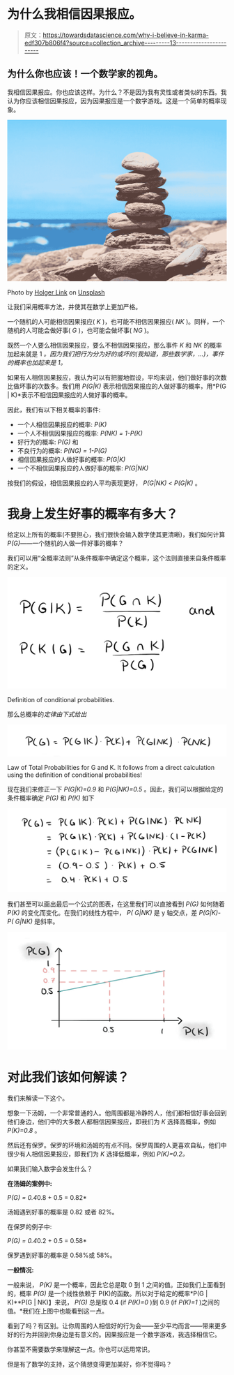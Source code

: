 # 为什么我相信因果报应。

> 原文：<https://towardsdatascience.com/why-i-believe-in-karma-edf307b806f4?source=collection_archive---------13----------------------->

## 为什么你也应该！一个数学家的视角。

我相信因果报应。你也应该这样。为什么？不是因为我有灵性或者类似的东西。我认为你应该相信因果报应，因为因果报应是一个数字游戏。这是一个简单的概率现象。

![](img/c69dde9ebe5b5a7a11c6b861bae0a8fe.png)

Photo by [Holger Link](https://unsplash.com/@photoholgic?utm_source=medium&utm_medium=referral) on [Unsplash](https://unsplash.com?utm_source=medium&utm_medium=referral)

让我们采用概率方法，并使其在数学上更加严格。

一个随机的人可能相信因果报应( *K* )，也可能不相信因果报应( *NK* )。同样，一个随机的人可能会做好事( *G* )，也可能会做坏事( *NG* )。

既然一个人要么相信因果报应，要么不相信因果报应，那么事件 *K* 和 *NK* 的概率加起来就是 1 *。因为我们把行为分为好的或坏的(我知道，那些数学家，…)，事件的概率也加起来是 1。*

如果有人相信因果报应，我认为可以有把握地假设，平均来说，他们做好事的次数比做坏事的次数多。我们用 *P(G|K)* 表示相信因果报应的人做好事的概率，用*P(G | K)*表示不相信因果报应的人做好事的概率。

因此，我们有以下相关概率的事件:

*   一个人相信因果报应的概率: *P(K)*
*   一个人不相信因果报应的概率: *P(NK) = 1-P(K)*
*   好行为的概率: *P(G)* 和
*   不良行为的概率: *P(NG) = 1-P(G)*
*   相信因果报应的人做好事的概率: *P(G|K)*
*   一个不相信因果报应的人做好事的概率: *P(G|NK)*

按我们的假设，相信因果报应的人平均表现更好， *P(G|NK) < P(G|K)* 。

# 我身上发生好事的概率有多大？

给定以上所有的概率(不要担心，我们很快会输入数字使其更清晰)，我们如何计算*P(G)*——一个随机的人做一件好事的概率？

我们可以用“全概率法则”从条件概率中确定这个概率，这个法则直接来自条件概率的定义。

![](img/ef59932ecabbdf9ba65b3979d8c84845.png)

Definition of conditional probabilities.

那么总概率的*定律由下式给出*

![](img/bfdead3f8b9f06d195e7b02d81873e34.png)

Law of Total Probabilities for G and K. It follows from a direct calculation using the definition of conditional probabilities!

现在我们来修正一下 *P(G|K)=0.9* 和 *P(G|NK)=0.5* 。因此，我们可以根据给定的条件概率确定 *P(G)* 和 *P(K)* 如下

![](img/ab7c1f706c076c92c68403ada8011919.png)

我们甚至可以画出最后一个公式的图表，在这里我们可以直接看到 *P(G)* 如何随着 *P(K)* 的变化而变化。在我们的线性方程中， *P( G|NK)* 是 y 轴交点，差 *P(G|K)-P( G|NK)* 是斜率。

![](img/49addd52224d1ebb1b60f64c2bc9cd13.png)

# 对此我们该如何解读？

我们来解读一下这个。

想象一下汤姆，一个非常普通的人。他周围都是冷静的人，他们都相信好事会回到他们身边，他们中的大多数人都相信因果报应，即我们为 *K* 选择高概率，例如 *P(K)=0.8* 。

然后还有保罗。保罗的环境和汤姆的有点不同。保罗周围的人更喜欢自私，他们中很少有人相信因果报应，即我们为 *K* 选择低概率，例如 *P(K)=0.2。*

如果我们输入数字会发生什么？

**在汤姆的案例中:**

*P(G) = 0.4*0.8 + 0.5 = 0.82*

汤姆遇到好事的概率是 0.82 或者 82%。

在保罗的例子中:

*P(G) = 0.4*0.2 + 0.5 = 0.58*

保罗遇到好事的概率是 0.58%或 58%。

**一般情况:**

一般来说， *P(K)* 是一个概率，因此它总是取 0 到 1 之间的值。正如我们上面看到的，概率 *P(G)* 是一个线性依赖于 P(K)的函数。所以对于给定的概率*P(G | K)**P(G | NK)】来说， *P(G)* 总是取 0.4 (if *P(K)=0* )到 0.9 (if *P(K)=1* )之间的值。*我们在上图中也能看到这一点。

看到了吗？有区别。让你周围的人相信好的行为会——至少平均而言——带来更多好的行为并回到你身边是有意义的。因果报应是一个数字游戏，我选择相信它。

你甚至不需要数学来理解这一点。你也可以运用常识。

但是有了数学的支持，这个猜想变得更加美好，你不觉得吗？